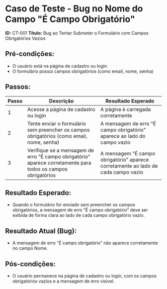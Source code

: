 # Caso de Teste - Bug no Nome do Campo "É Campo Obrigatório"
**ID:** CT-001
**Título:** Bug ao Tentar Submeter o Formulário com Campos Obrigatórios Vazios

## Pré-condições:
- O usuário está na página de cadastro ou login
- O formulário possui campos obrigatórios (como email, nome, senha)

## Passos:

| Passo | Descrição                                                                                   | Resultado Esperado                                                   |
|-------|---------------------------------------------------------------------------------------------|----------------------------------------------------------------------|
| 1     | Acesse a página de cadastro ou login                                                        | A página é carregada corretamente                                    |
| 2     | Tente enviar o formulário sem preencher os campos obrigatórios (como email, nome, senha)    | A mensagem de erro "É campo obrigatório" aparece ao lado do campo vazio |
| 3     | Verifique se a mensagem de erro "É campo obrigatório" aparece corretamente para todos os campos obrigatórios | A mensagem "É campo obrigatório" aparece corretamente ao lado de cada campo vazio |

## Resultado Esperado:
- Quando o formulário for enviado sem preencher os campos obrigatórios, a mensagem de erro "É campo obrigatório" deve ser exibida de forma clara ao lado de cada campo obrigatório vazio.

## Resultado Atual (Bug):
- A mensagem de erro "É campo obrigatório" não aparece corretamente no campo Nome.
## Pós-condições:
- O usuário permanece na página de cadastro ou login, com os campos obrigatórios vazios e a mensagem de erro visível.
